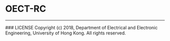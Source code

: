 # OECT-RC
<hr/>
### LICENSE
Copyright (c) 2018, Department of Electrical and Electronic Engineering, University of Hong Kong. All rights reserved.